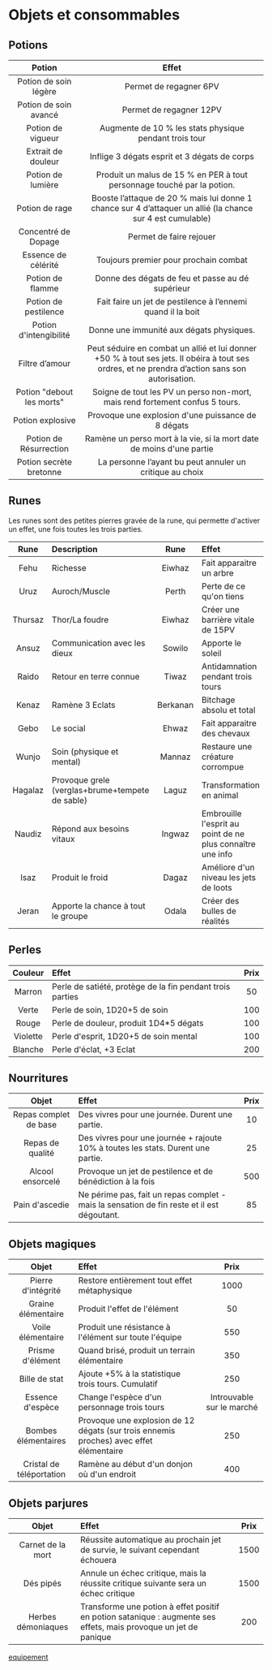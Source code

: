 # Objets et consommables

## Potions

| Potion | Effet |
|:------:|:-----:|
| Potion de soin légère | Permet de regagner 6PV |
| Potion de soin avancé | Permet de regagner 12PV |
| Potion de vigueur | Augmente de 10 % les stats physique pendant trois tour |
| Extrait de douleur | Inflige 3 dégats esprit et 3 dégats de corps |
| Potion de lumière | Produit un malus de 15 % en PER à tout personnage touché par la potion. |
| Potion de rage | Booste l’attaque de 20 % mais lui donne 1 chance sur 4 d’attaquer un allié (la chance sur 4 est cumulable)
| Concentré de Dopage | Permet de faire rejouer |
| Essence de célérité | Toujours premier pour prochain combat |
| Potion de flamme | Donne des dégats de feu et passe au dé supérieur |
| Potion de pestilence | Fait faire un jet de pestilence à l’ennemi quand il la boit |
| Potion d'intengibilité | Donne une immunité aux dégats physiques. |
| Filtre d’amour | Peut séduire en combat un allié et lui donner +50 % à tout ses jets. Il obéira à tout ses ordres, et ne prendra d’action sans son autorisation. |
| Potion "debout les morts" | Soigne de tout les PV un perso non-mort, mais rend fortement confus 5 tours. |
| Potion explosive | Provoque une explosion d'une puissance de 8 dégats |
| Potion de Résurrection | Ramène un perso mort à la vie, si la mort date de moins d'une partie |
| Potion secrète bretonne | La personne l’ayant bu peut annuler un critique au choix |

## Runes

Les runes sont des petites pierres gravée de la rune, qui permette d'activer un effet, une fois toutes les trois parties.

| Rune | Description | Rune | Effet |
|:----:|:------------|:----:|:------------|
| Fehu | Richesse | Eiwhaz | Fait apparaitre un arbre |
| Uruz | Auroch/Muscle | Perth | Perte de ce qu'on tiens |
| Thursaz | Thor/La foudre | Eiwhaz | Créer une barrière vitale de 15PV |
| Ansuz | Communication avec les dieux | Sowilo | Apporte le soleil |
| Raido | Retour en terre connue | Tiwaz | Antidamnation pendant trois tours |
| Kenaz | Ramène 3 Eclats | Berkanan | Bitchage absolu et total |
| Gebo | Le social | Ehwaz | Fait apparaitre des chevaux |
| Wunjo | Soin (physique et mental) | Mannaz | Restaure une créature corrompue |
| Hagalaz | Provoque grele (verglas+brume+tempete de sable) | Laguz | Transformation en animal |
| Naudiz | Répond aux besoins vitaux | Ingwaz | Embrouille l'esprit au point de ne plus connaître une info |
| Isaz | Produit le froid | Dagaz | Améliore d'un niveau les jets de loots |
| Jeran | Apporte la chance à tout le groupe | Odala | Créer des bulles de réalités |

## Perles

| Couleur | Effet | Prix |
|:----------:|:------|:----:|
| Marron | Perle de satiété, protège de la fin pendant trois parties | 50 |
| Verte | Perle de soin, 1D20+5 de soin | 100 |
| Rouge | Perle de douleur, produit 1D4*5 dégats | 100 |
| Violette | Perle d'esprit, 1D20+5 de soin mental | 100 |
| Blanche | Perle d'éclat, +3 Eclat | 200 |

## Nourritures

| Objet | Effet | Prix |
|:----------:|:------|:----:|
| Repas complet de base | Des vivres pour une journée. Durent une partie. | 10 |
| Repas de qualité | Des vivres pour une journée + rajoute 10% à toutes les stats. Durent une partie. | 25 |
| Alcool ensorcelé | Provoque un jet de pestilence et de bénédiction à la fois | 500 |
| Pain d'ascedie | Ne périme pas, fait un repas complet - mais la sensation de fin reste et il est dégoutant. | 85 |

## Objets magiques

| Objet | Effet | Prix |
|:----------:|:------|:----:|
| Pierre d'intégrité | Restore entièrement tout effet métaphysique | 1000 |
| Graine élémentaire | Produit l'effet de l'élément | 50 |
| Voile élémentaire | Produit une résistance à l'élément sur toute l'équipe | 550 |
| Prisme d'élément | Quand brisé, produit un terrain élémentaire | 350 |
| Bille de stat | Ajoute +5% à la statistique trois tours. Cumulatif | 250 |
| Essence d'espèce | Change l'espèce d'un personnage trois tours | Introuvable sur le marché |
| Bombes élémentaires | Provoque une explosion de 12 dégats (sur trois ennemis proches) avec effet élémentaire | 250 |
| Cristal de téléportation | Ramène au début d'un donjon où d'un endroit | 400 |

## Objets parjures

| Objet | Effet | Prix |
|:----------:|:------|:----:|
| Carnet de la mort | Réussite automatique au prochain jet de survie, le suivant cependant échouera | 1500 |
| Dés pipés | Annule un échec critique, mais la réussite critique suivante sera un échec critique | 1500 |
| Herbes démoniaques | Transforme une potion à effet positif en potion satanique : augmente ses effets, mais provoque un jet de panique | 200 |

[equipement](../modules/objets.md ':include')
